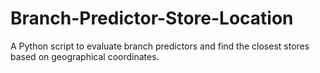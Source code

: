 # Branch-Predictor-Store-Location
A Python script to evaluate branch predictors and find the closest stores based on geographical coordinates. 
